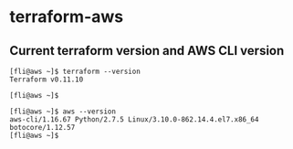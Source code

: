 # terraform-aws

## Current terraform version and AWS CLI version
```
[fli@aws ~]$ terraform --version
Terraform v0.11.10

[fli@aws ~]$

[fli@aws ~]$ aws --version
aws-cli/1.16.67 Python/2.7.5 Linux/3.10.0-862.14.4.el7.x86_64 botocore/1.12.57
[fli@aws ~]$
```

